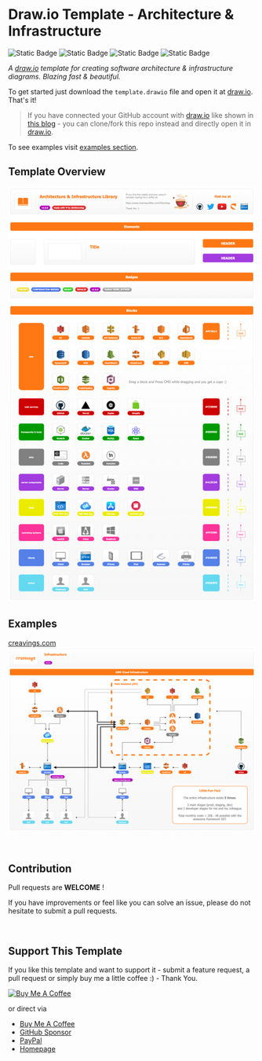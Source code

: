# Draw.io Template - Architecture & Infrastructure


![Static Badge](https://img.shields.io/badge/1.0.0-blue?label=version)
![Static Badge](https://img.shields.io/badge/blazing_fast-d?label=speed)
![Static Badge](https://img.shields.io/badge/beautiful-d?label=design)
![Static Badge](https://img.shields.io/badge/draw.io-purple?label=use%20at)


*A [draw.io](https://draw.io) template for creating software architecture &amp; infrastructure diagrams. Blazing fast &amp; beautiful.*

To get started just download the `template.drawio` file and open it at [draw.io](https://draw.io). That's it!  
>If you have connected your GitHub account with [draw.io](https://draw.io) like shown in [this blog](https://drawio-app.com/blog/github-support/) - you can clone/fork this repo instead and directly open it in [draw.io](https://draw.io).

To see examples visit [examples section](#examples). 

## Template Overview

<img src="resources/overview.png?raw=true"> 

<br/>

## Examples
[creavings.com](https://creavings.com)
<img src="resources/example_creavings.png?raw=true"> 

<br/>

## Contribution

Pull requests are **WELCOME** !

If you have improvements or feel like you can solve an issue, please do not
hesitate to submit a pull requests. 

<br/>

## Support This Template

If you like this template and want to support it - submit a feature request, a
pull request or simply buy me
a little coffee :) - Thank You.

<a href="https://www.buymeacoffee.com/iOSonntag" target="_blank"><img
src="https://cdn.buymeacoffee.com/buttons/v2/default-yellow.png" alt="Buy Me A
Coffee" style="height: 60px !important;width: 217px !important;" ></a>

or direct via
- [Buy Me A Coffee](https://www.buymeacoffee.com/iOSonntag)
- [GitHub Sponsor](https://github.com/sponsors/iOSonntag)
- [PayPal](https://paypal.com/paypalme/iOSonntag/20)
- [Homepage](https://iOSonntag.com/buy-me-a-coffe)
